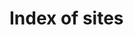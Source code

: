 # Index of sites

<a href="https://github.com/effus/site-research/"><img src="https://img.shields.io/badge/Researches-6-green.svg?style=flat" alt=""></a>
